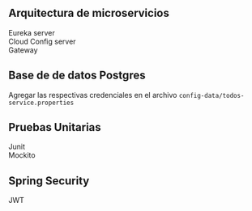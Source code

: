 ## Arquitectura de microservicios
Eureka server \
Cloud Config server \
Gateway

## Base de de datos Postgres 
Agregar las respectivas credenciales en el archivo `config-data/todos-service.properties`

## Pruebas Unitarias
Junit \
Mockito 

## Spring Security 
JWT
